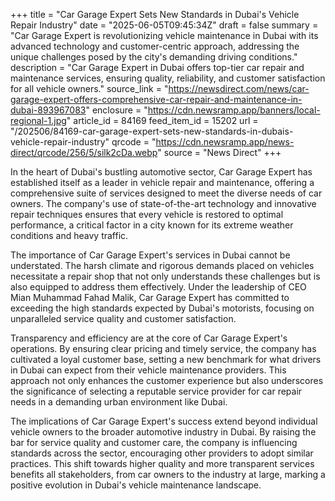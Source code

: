 +++
title = "Car Garage Expert Sets New Standards in Dubai's Vehicle Repair Industry"
date = "2025-06-05T09:45:34Z"
draft = false
summary = "Car Garage Expert is revolutionizing vehicle maintenance in Dubai with its advanced technology and customer-centric approach, addressing the unique challenges posed by the city's demanding driving conditions."
description = "Car Garage Expert in Dubai offers top-tier car repair and maintenance services, ensuring quality, reliability, and customer satisfaction for all vehicle owners."
source_link = "https://newsdirect.com/news/car-garage-expert-offers-comprehensive-car-repair-and-maintenance-in-dubai-893967083"
enclosure = "https://cdn.newsramp.app/banners/local-regional-1.jpg"
article_id = 84169
feed_item_id = 15202
url = "/202506/84169-car-garage-expert-sets-new-standards-in-dubais-vehicle-repair-industry"
qrcode = "https://cdn.newsramp.app/news-direct/qrcode/256/5/silk2cDa.webp"
source = "News Direct"
+++

<p>In the heart of Dubai's bustling automotive sector, Car Garage Expert has established itself as a leader in vehicle repair and maintenance, offering a comprehensive suite of services designed to meet the diverse needs of car owners. The company's use of state-of-the-art technology and innovative repair techniques ensures that every vehicle is restored to optimal performance, a critical factor in a city known for its extreme weather conditions and heavy traffic.</p><p>The importance of Car Garage Expert's services in Dubai cannot be understated. The harsh climate and rigorous demands placed on vehicles necessitate a repair shop that not only understands these challenges but is also equipped to address them effectively. Under the leadership of CEO Mian Muhammad Fahad Malik, Car Garage Expert has committed to exceeding the high standards expected by Dubai's motorists, focusing on unparalleled service quality and customer satisfaction.</p><p>Transparency and efficiency are at the core of Car Garage Expert's operations. By ensuring clear pricing and timely service, the company has cultivated a loyal customer base, setting a new benchmark for what drivers in Dubai can expect from their vehicle maintenance providers. This approach not only enhances the customer experience but also underscores the significance of selecting a reputable service provider for car repair needs in a demanding urban environment like Dubai.</p><p>The implications of Car Garage Expert's success extend beyond individual vehicle owners to the broader automotive industry in Dubai. By raising the bar for service quality and customer care, the company is influencing standards across the sector, encouraging other providers to adopt similar practices. This shift towards higher quality and more transparent services benefits all stakeholders, from car owners to the industry at large, marking a positive evolution in Dubai's vehicle maintenance landscape.</p>